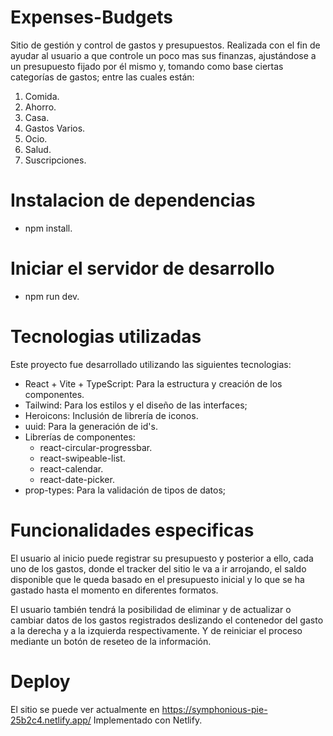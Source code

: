 # Expenses-Budgets

Sitio de gestión y control de gastos y presupuestos. Realizada con el fin de 
ayudar al usuario a que controle un poco mas sus finanzas, ajustándose a un presupuesto 
fijado por él mismo y, tomando como base ciertas categorías de gastos; entre las cuales están: 

1. Comida.
2. Ahorro.
3. Casa.
4. Gastos Varios.
5. Ocio.
6. Salud.
7. Suscripciones.

# Instalacion de dependencias

  - npm install. 

# Iniciar el servidor de desarrollo
  - npm run dev.

# Tecnologias utilizadas
Este proyecto fue desarrollado utilizando las siguientes tecnologias: 

  - React + Vite + TypeScript: Para la estructura y creación de los componentes. 
  - Tailwind: Para los estilos y el diseño de las interfaces; 
  - Heroicons: Inclusión de librería de iconos. 
  - uuid: Para la generación de id's. 
  - Librerías de componentes:
    - react-circular-progressbar. 
    - react-swipeable-list.
    - react-calendar.
    - react-date-picker. 
  - prop-types: Para la validación de tipos de datos; 

# Funcionalidades especificas

El usuario al inicio puede registrar su presupuesto y posterior a ello, cada uno de los gastos, 
donde el tracker del sitio le va a ir arrojando, el saldo disponible que le queda basado en 
el presupuesto inicial y lo que se ha gastado hasta el momento en diferentes formatos. 

El usuario también tendrá la posibilidad de eliminar y de actualizar o cambiar datos de los gastos registrados
deslizando el contenedor del gasto a la derecha y a la izquierda respectivamente. Y de reiniciar el proceso 
mediante un botón de reseteo de la información.

# Deploy

El sitio se puede ver actualmente en https://symphonious-pie-25b2c4.netlify.app/
Implementado con Netlify.